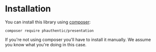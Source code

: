 # Installation

You can install this library using [composer](http://getcomposer.org):

```
composer require phauthentic/presentation
```

If you're not using composer you'll have to install it manually. We assume you know what you're doing in this case.
